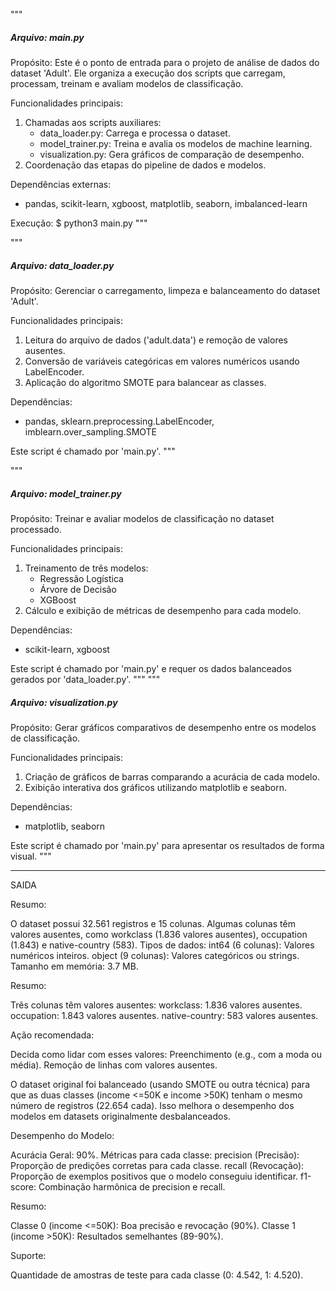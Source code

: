 """
##### Arquivo: main.py
Propósito: Este é o ponto de entrada para o projeto de análise de dados do dataset 'Adult'. 
Ele organiza a execução dos scripts que carregam, processam, treinam e avaliam modelos de classificação.

Funcionalidades principais:
1. Chamadas aos scripts auxiliares:
   - data_loader.py: Carrega e processa o dataset.
   - model_trainer.py: Treina e avalia os modelos de machine learning.
   - visualization.py: Gera gráficos de comparação de desempenho.
2. Coordenação das etapas do pipeline de dados e modelos.

Dependências externas:
- pandas, scikit-learn, xgboost, matplotlib, seaborn, imbalanced-learn

Execução:
$ python3 main.py
"""



"""

##### Arquivo: data_loader.py
Propósito: Gerenciar o carregamento, limpeza e balanceamento do dataset 'Adult'.

Funcionalidades principais:
1. Leitura do arquivo de dados ('adult.data') e remoção de valores ausentes.
2. Conversão de variáveis categóricas em valores numéricos usando LabelEncoder.
3. Aplicação do algoritmo SMOTE para balancear as classes.

Dependências:
- pandas, sklearn.preprocessing.LabelEncoder, imblearn.over_sampling.SMOTE

Este script é chamado por 'main.py'.
"""

"""

##### Arquivo: model_trainer.py
Propósito: Treinar e avaliar modelos de classificação no dataset processado.

Funcionalidades principais:
1. Treinamento de três modelos:
   - Regressão Logística
   - Árvore de Decisão
   - XGBoost
2. Cálculo e exibição de métricas de desempenho para cada modelo.

Dependências:
- scikit-learn, xgboost

Este script é chamado por 'main.py' e requer os dados balanceados gerados por 'data_loader.py'.
"""
"""

#####  Arquivo: visualization.py
Propósito: Gerar gráficos comparativos de desempenho entre os modelos de classificação.

Funcionalidades principais:
1. Criação de gráficos de barras comparando a acurácia de cada modelo.
2. Exibição interativa dos gráficos utilizando matplotlib e seaborn.

Dependências:
- matplotlib, seaborn

Este script é chamado por 'main.py' para apresentar os resultados de forma visual.
"""

-----------------------------------------------------------------------------------


SAIDA

Resumo:

O dataset possui 32.561 registros e 15 colunas.
Algumas colunas têm valores ausentes, como workclass (1.836 valores ausentes), occupation (1.843) e native-country (583).
Tipos de dados:
int64 (6 colunas): Valores numéricos inteiros.
object (9 colunas): Valores categóricos ou strings.
Tamanho em memória: 3.7 MB.

Resumo:

Três colunas têm valores ausentes:
workclass: 1.836 valores ausentes.
occupation: 1.843 valores ausentes.
native-country: 583 valores ausentes.

Ação recomendada: 

Decida como lidar com esses valores:
Preenchimento (e.g., com a moda ou média).
Remoção de linhas com valores ausentes.


O dataset original foi balanceado (usando SMOTE ou outra técnica) para que as duas classes (income <=50K e income >50K) tenham o mesmo número de registros (22.654 cada).
Isso melhora o desempenho dos modelos em datasets originalmente desbalanceados.


Desempenho do Modelo:

Acurácia Geral: 90%.
Métricas para cada classe:
precision (Precisão): Proporção de predições corretas para cada classe.
recall (Revocação): Proporção de exemplos positivos que o modelo conseguiu identificar.
f1-score: Combinação harmônica de precision e recall.

Resumo:

Classe 0 (income <=50K): Boa precisão e revocação (90%).
Classe 1 (income >50K): Resultados semelhantes (89-90%).

Suporte:

Quantidade de amostras de teste para cada classe (0: 4.542, 1: 4.520).





